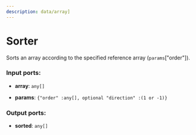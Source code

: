 ```yaml
---
description: data/array]
---
```


# Sorter

Sorts an array according to the specified reference array (`params`["order"]).

### Input ports:

* __array__: `any[]`


* __params__: `{"order" :any[], optional "direction" :(1 or -1)}`

### Output ports:

* __sorted__: `any[]`

